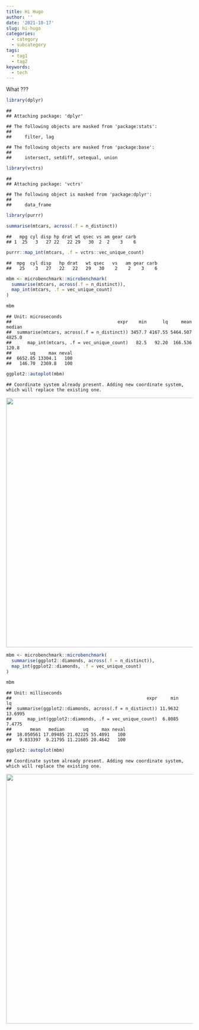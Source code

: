 ```yaml
---
title: Hi Hugo
author: ''
date: '2021-10-17'
slug: hi-hugo
categories:
  - category
  - subcategory
tags:
  - tag1
  - tag2
keywords:
  - tech
---
```


What ???



```r
library(dplyr)
```

```
## 
## Attaching package: 'dplyr'
```

```
## The following objects are masked from 'package:stats':
## 
##     filter, lag
```

```
## The following objects are masked from 'package:base':
## 
##     intersect, setdiff, setequal, union
```

```r
library(vctrs)
```

```
## 
## Attaching package: 'vctrs'
```

```
## The following object is masked from 'package:dplyr':
## 
##     data_frame
```

```r
library(purrr)
```



```r
summarise(mtcars, across(.f = n_distinct))
```

```
##   mpg cyl disp hp drat wt qsec vs am gear carb
## 1  25   3   27 22   22 29   30  2  2    3    6
```


```r
purrr::map_int(mtcars, .f = vctrs::vec_unique_count)
```

```
##  mpg  cyl disp   hp drat   wt qsec   vs   am gear carb 
##   25    3   27   22   22   29   30    2    2    3    6
```



```r
mbm <- microbenchmark::microbenchmark(
  summarise(mtcars, across(.f = n_distinct)),
  map_int(mtcars, .f = vec_unique_count)
)
```



```r
mbm
```

```
## Unit: microseconds
##                                        expr    min      lq     mean median
##  summarise(mtcars, across(.f = n_distinct)) 3457.7 4167.55 5464.507 4825.0
##      map_int(mtcars, .f = vec_unique_count)   82.5   92.20  166.536  120.8
##       uq     max neval
##  6652.85 13304.1   100
##   146.70  2369.8   100
```


```r
ggplot2::autoplot(mbm)
```

```
## Coordinate system already present. Adding new coordinate system, which will replace the existing one.
```

<img src="{{< blogdown/postref >}}index_files/figure-html/unnamed-chunk-6-1.png" width="672" />




```r
mbm <- microbenchmark::microbenchmark(
  summarise(ggplot2::diamonds, across(.f = n_distinct)),
  map_int(ggplot2::diamonds, .f = vec_unique_count)
)
```




```r
mbm
```

```
## Unit: milliseconds
##                                                   expr     min      lq
##  summarise(ggplot2::diamonds, across(.f = n_distinct)) 11.9632 13.6995
##      map_int(ggplot2::diamonds, .f = vec_unique_count)  6.8085  7.4775
##       mean   median       uq     max neval
##  18.050561 17.09485 21.02225 55.4891   100
##   9.833397  9.21795 11.21605 20.4642   100
```


```r
ggplot2::autoplot(mbm)
```

```
## Coordinate system already present. Adding new coordinate system, which will replace the existing one.
```

<img src="{{< blogdown/postref >}}index_files/figure-html/unnamed-chunk-9-1.png" width="672" />


